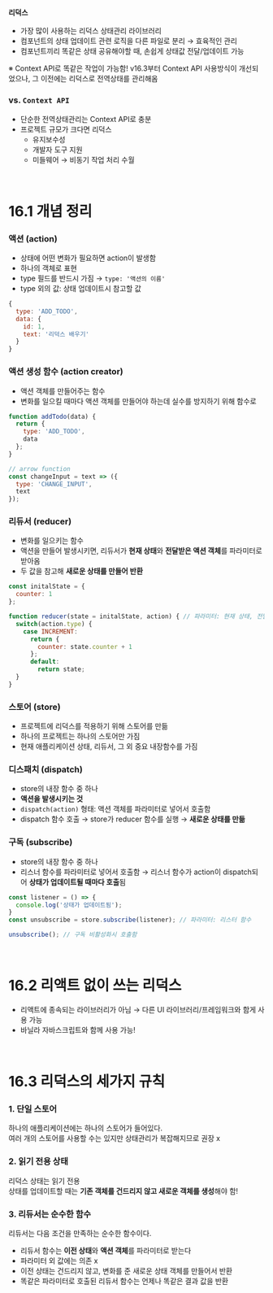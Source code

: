 ### `리덕스`
- 가장 많이 사용하는 리덕스 상태관리 라이브러리
- 컴포넌트의 상태 업데이트 관련 로직을 다른 파일로 분리 → 효육적인 관리
- 컴포넌트끼리 똑같은 상태 공유해야할 때, 손쉽게 상태값 전달/업데이트 가능

※ Context API로 똑같은 작업이 가능함! v16.3부터 Context API 사용방식이 개선되었으나, 그 이전에는 리덕스로 전역상태를 관리해옴 

### vs. `Context API`
- 단순한 전역상태관리는 Context API로 충분
- 프로젝트 규모가 크다면 리덕스
  - 유지보수성 
  - 개발자 도구 지원
  - 미들웨어 → 비동기 작업 처리 수월 

<br>

# 16.1 개념 정리

### 액션 (action)
- 상태에 어떤 변화가 필요하면 action이 발생함
- 하나의 객체로 표현
- type 필드를 반드시 가짐 → `type: '액션의 이름'`
- type 외의 값: 상태 업데이트시 참고할 값

```javascript
{
  type: 'ADD_TODO',
  data: {
    id: 1,
    text: '리덕스 배우기'
  }
}
```

### 액션 생성 함수 (action creator)
- 액션 객체를 만들어주는 함수 
- 변화를 일으킬 때마다 액션 객체를 만들어야 하는데 실수를 방지하기 위해 함수로 

```javascript
function addTodo(data) {
  return {
    type: 'ADD_TODO',
    data
  };
}

// arrow function
const changeInput = text => ({
  type: 'CHANGE_INPUT',
  text
});
```

### 리듀서 (reducer)
- 변화를 일으키는 함수
- 액션을 만들어 발생시키면, 리듀서가 **현재 상태**와 **전달받은 액션 객체**를 파라미터로 받아옴 
- 두 값을 참고해 **새로운 상태를 만들어 반환**

```javascript
const initalState = {
  counter: 1
};

function reducer(state = initalState, action) { // 파라미터: 현재 상태, 전달받은 액션 객체
  switch(action.type) {
    case INCREMENT:
      return {
        counter: state.counter + 1
      };
      default:
        return state;
  }
}
```

### 스토어 (store)
- 프로젝트에 리덕스를 적용하기 위해 스토어를 만듦
- 하나의 프로젝트는 하나의 스토어만 가짐
- 현재 애플리케이션 상태, 리듀서, 그 외 중요 내장함수를 가짐 


### 디스패치 (dispatch)
- store의 내장 함수 중 하나
- **액션을 발생시키는 것**
- `dispatch(action)` 형태: 액션 객체를 파라미터로 넣어서 호출함
- dispatch 함수 호출 → store가 reducer 함수를 실행 → **새로운 상태를 만듦**


### 구독 (subscribe)
- store의 내장 함수 중 하나
- 리스너 함수를 파라미터로 넣어서 호출함 → 리스너 함수가 action이 dispatch되어 **상태가 업데이트될 때마다 호출**됨

```javascript
const listener = () => {
  console.log('상태가 업데이트됨');
}
const unsubscribe = store.subscribe(listener); // 파라미터: 리스터 함수

unsubscribe(); // 구독 비활성화시 호출함
```


<br>

# 16.2 리액트 없이 쓰는 리덕스 

- 리액트에 종속되는 라이브러리가 아님 → 다른 UI 라이브러리/프레임워크와 함게 사용 가능   
- 바닐라 자바스크립트와 함께 사용 가능!


<br> 

# 16.3 리덕스의 세가지 규칙

### 1. 단일 스토어
하나의 애플리케이션에는 하나의 스토어가 들어있다.    
여러 개의 스토어를 사용할 수는 있지만 상태관리가 복잡해지므로 권장 x

### 2. 읽기 전용 상태
리덕스 상태는 읽기 전용     
상태를 업데이트할 때는 **기존 객체를 건드리지 않고 새로운 객체를 생성**해야 함!

### 3. 리듀서는 순수한 함수
리듀서는 다음 조건을 만족하는 순수한 함수이다.
- 리듀서 함수는 **이전 상태**와 **액션 객체**를 파라미터로 받는다
- 파라미터 외 값에는 의존 x
- 이전 상태는 건드리지 않고, 변화를 준 새로운 상태 객체를 만들어서 반환
- 똑같은 파라미터로 호출된 리듀서 함수는 언제나 똑같은 결과 값을 반환













